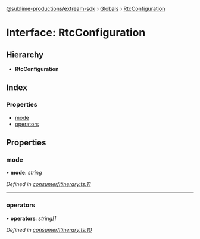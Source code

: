 [@sublime-productions/extream-sdk](../README.md) › [Globals](../globals.md) › [RtcConfiguration](rtcconfiguration.md)

# Interface: RtcConfiguration

## Hierarchy

* **RtcConfiguration**

## Index

### Properties

* [mode](rtcconfiguration.md#mode)
* [operators](rtcconfiguration.md#operators)

## Properties

###  mode

• **mode**: *string*

*Defined in [consumer/itinerary.ts:11](https://github.com/Extream-SaaS/ex-sdk/blob/2aed8a2/src/consumer/itinerary.ts#L11)*

___

###  operators

• **operators**: *string[]*

*Defined in [consumer/itinerary.ts:10](https://github.com/Extream-SaaS/ex-sdk/blob/2aed8a2/src/consumer/itinerary.ts#L10)*
